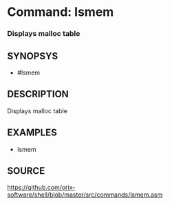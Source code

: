 # Command: lsmem

### Displays malloc table

## SYNOPSYS
+ #lsmem

## DESCRIPTION
Displays malloc table

## EXAMPLES
+ lsmem

## SOURCE
https://github.com/orix-software/shell/blob/master/src/commands/lsmem.asm
